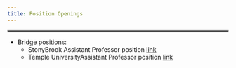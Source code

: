 ```yaml
---
title: Position Openings
---
```

<hr style="border:2px solid gray">

- Bridge positions:
    - StonyBrook Assistant Professor position [link](https://apply.interfolio.com/130592)
    - Temple UniversityAssistant Professor position [link](https://academicjobsonline.org/ajo/Temple/Physics/TNP)



